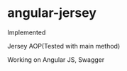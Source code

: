 # angular-jersey

Implemented

  Jersey
  AOP(Tested with main method)

Working on
  Angular JS,
  Swagger
